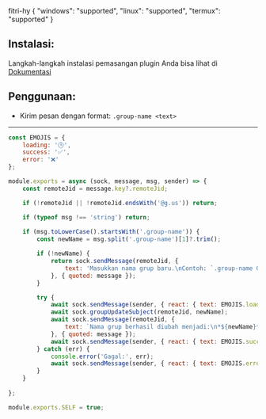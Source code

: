 <title>Group Name Change</title>
<desc></desc>
<github>fitri-hy</github>
<support>
  {
    "windows": "supported",
    "linux": "supported",
    "termux": "supported"
  }
</support>

## Instalasi:
Langkah-langkah instalasi pemasangan plugin Anda bisa lihat di [Dokumentasi](/docs#Plugin)

## Penggunaan:
- Kirim pesan dengan format: `.group-name <text>`

---

```js
const EMOJIS = {
    loading: '🕒',
    success: '✅',
    error: '❌'
};

module.exports = async (sock, message, msg, sender) => {
    const remoteJid = message.key?.remoteJid;

    if (!remoteJid || !remoteJid.endsWith('@g.us')) return;

    if (typeof msg !== 'string') return;
	
	if (msg.toLowerCase().startsWith('.group-name')) {
        const newName = msg.split('.group-name')[1]?.trim();

        if (!newName) {
            return sock.sendMessage(remoteJid, {
                text: 'Masukkan nama grup baru.\nContoh: `.group-name Grup Baru`'
            }, { quoted: message });
        }

        try {
            await sock.sendMessage(sender, { react: { text: EMOJIS.loading, key: message.key } });
            await sock.groupUpdateSubject(remoteJid, newName);
            await sock.sendMessage(remoteJid, {
                text: `Nama grup berhasil diubah menjadi:\n*${newName}*`
            }, { quoted: message });
            await sock.sendMessage(sender, { react: { text: EMOJIS.success, key: message.key } });
        } catch (err) {
            console.error('Gagal:', err);
            await sock.sendMessage(sender, { react: { text: EMOJIS.error, key: message.key } });
        }
    }
	
};

module.exports.SELF = true;
```